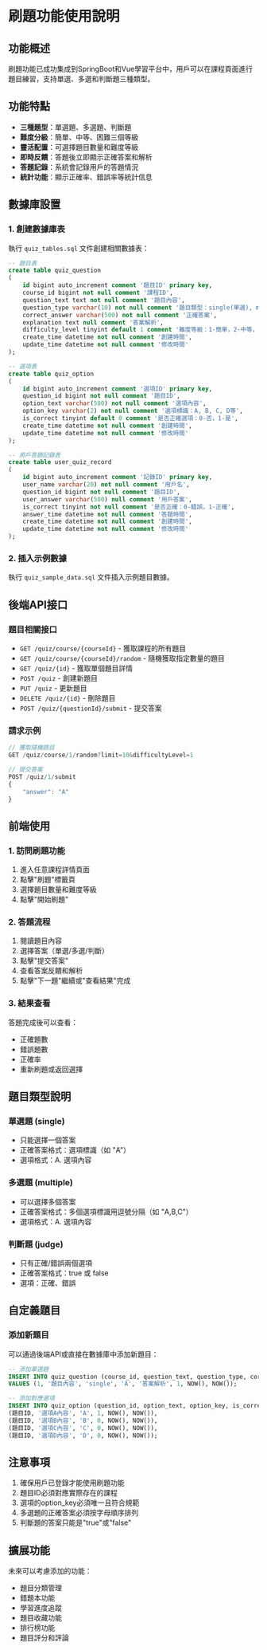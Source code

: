 # 刷題功能使用說明

## 功能概述

刷題功能已成功集成到SpringBoot和Vue學習平台中，用戶可以在課程頁面進行題目練習，支持單選、多選和判斷題三種類型。

## 功能特點

- **三種題型**：單選題、多選題、判斷題
- **難度分級**：簡單、中等、困難三個等級
- **靈活配置**：可選擇題目數量和難度等級
- **即時反饋**：答題後立即顯示正確答案和解析
- **答題記錄**：系統會記錄用戶的答題情況
- **統計功能**：顯示正確率、錯誤率等統計信息

## 數據庫設置

### 1. 創建數據庫表

執行 `quiz_tables.sql` 文件創建相關數據表：

```sql
-- 題目表
create table quiz_question
(
    id bigint auto_increment comment '題目ID' primary key,
    course_id bigint not null comment '課程ID',
    question_text text not null comment '題目內容',
    question_type varchar(10) not null comment '題目類型：single(單選), multiple(多選), judge(判斷)',
    correct_answer varchar(500) not null comment '正確答案',
    explanation text null comment '答案解析',
    difficulty_level tinyint default 1 comment '難度等級：1-簡單，2-中等，3-困難',
    create_time datetime not null comment '創建時間',
    update_time datetime not null comment '修改時間'
);

-- 選項表
create table quiz_option
(
    id bigint auto_increment comment '選項ID' primary key,
    question_id bigint not null comment '題目ID',
    option_text varchar(500) not null comment '選項內容',
    option_key varchar(2) not null comment '選項標識：A, B, C, D等',
    is_correct tinyint default 0 comment '是否正確選項：0-否，1-是',
    create_time datetime not null comment '創建時間',
    update_time datetime not null comment '修改時間'
);

-- 用戶答題記錄表
create table user_quiz_record
(
    id bigint auto_increment comment '記錄ID' primary key,
    user_name varchar(20) not null comment '用戶名',
    question_id bigint not null comment '題目ID',
    user_answer varchar(500) null comment '用戶答案',
    is_correct tinyint not null comment '是否正確：0-錯誤，1-正確',
    answer_time datetime not null comment '答題時間',
    create_time datetime not null comment '創建時間',
    update_time datetime not null comment '修改時間'
);
```

### 2. 插入示例數據

執行 `quiz_sample_data.sql` 文件插入示例題目數據。

## 後端API接口

### 題目相關接口

- `GET /quiz/course/{courseId}` - 獲取課程的所有題目
- `GET /quiz/course/{courseId}/random` - 隨機獲取指定數量的題目
- `GET /quiz/{id}` - 獲取單個題目詳情
- `POST /quiz` - 創建新題目
- `PUT /quiz` - 更新題目
- `DELETE /quiz/{id}` - 刪除題目
- `POST /quiz/{questionId}/submit` - 提交答案

### 請求示例

```javascript
// 獲取隨機題目
GET /quiz/course/1/random?limit=10&difficultyLevel=1

// 提交答案
POST /quiz/1/submit
{
    "answer": "A"
}
```

## 前端使用

### 1. 訪問刷題功能

1. 進入任意課程詳情頁面
2. 點擊"刷題"標籤頁
3. 選擇題目數量和難度等級
4. 點擊"開始刷題"

### 2. 答題流程

1. 閱讀題目內容
2. 選擇答案（單選/多選/判斷）
3. 點擊"提交答案"
4. 查看答案反饋和解析
5. 點擊"下一題"繼續或"查看結果"完成

### 3. 結果查看

答題完成後可以查看：
- 正確題數
- 錯誤題數  
- 正確率
- 重新刷題或返回選擇

## 題目類型說明

### 單選題 (single)
- 只能選擇一個答案
- 正確答案格式：選項標識（如 "A"）
- 選項格式：A. 選項內容

### 多選題 (multiple)
- 可以選擇多個答案
- 正確答案格式：多個選項標識用逗號分隔（如 "A,B,C"）
- 選項格式：A. 選項內容

### 判斷題 (judge)
- 只有正確/錯誤兩個選項
- 正確答案格式：true 或 false
- 選項：正確、錯誤

## 自定義題目

### 添加新題目

可以通過後端API或直接在數據庫中添加新題目：

```sql
-- 添加單選題
INSERT INTO quiz_question (course_id, question_text, question_type, correct_answer, explanation, difficulty_level, create_time, update_time) 
VALUES (1, '題目內容', 'single', 'A', '答案解析', 1, NOW(), NOW());

-- 添加對應選項
INSERT INTO quiz_option (question_id, option_text, option_key, is_correct, create_time, update_time) VALUES
(題目ID, '選項A內容', 'A', 1, NOW(), NOW()),
(題目ID, '選項B內容', 'B', 0, NOW(), NOW()),
(題目ID, '選項C內容', 'C', 0, NOW(), NOW()),
(題目ID, '選項D內容', 'D', 0, NOW(), NOW());
```

## 注意事項

1. 確保用戶已登錄才能使用刷題功能
2. 題目ID必須對應實際存在的課程
3. 選項的option_key必須唯一且符合規範
4. 多選題的正確答案必須按字母順序排列
5. 判斷題的答案只能是"true"或"false"

## 擴展功能

未來可以考慮添加的功能：
- 題目分類管理
- 錯題本功能
- 學習進度追蹤
- 題目收藏功能
- 排行榜功能
- 題目評分和評論
